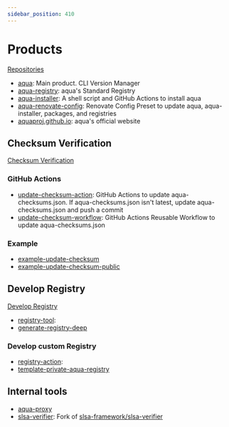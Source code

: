 ```yaml
---
sidebar_position: 410
---
```


# Products

[Repositories](https://github.com/orgs/aquaproj/repositories)

- [aqua](https://github.com/aquaproj/aqua): Main product. CLI Version Manager
- [aqua-registry](https://github.com/aquaproj/aqua-registry): aqua's Standard Registry
- [aqua-installer](https://github.com/aquaproj/aqua-installer): A shell script and GitHub Actions to install aqua
- [aqua-renovate-config](https://github.com/aquaproj/aqua-renovate-config): Renovate Config Preset to update aqua, aqua-installer, packages, and registries
- [aquaproj.github.io](https://github.com/aquaproj/aquaproj.github.io): aqua's official website

## Checksum Verification

[Checksum Verification](/docs/security/checksum)

### GitHub Actions

- [update-checksum-action](https://github.com/aquaproj/update-checksum-action): GitHub Actions to update aqua-checksums.json. If aqua-checksums.json isn't latest, update aqua-checksums.json and push a commit
- [update-checksum-workflow](https://github.com/aquaproj/update-checksum-workflow): GitHub Actions Reusable Workflow to update aqua-checksums.json

### Example

- [example-update-checksum](https://github.com/aquaproj/example-update-checksum)
- [example-update-checksum-public](https://github.com/aquaproj/example-update-checksum-public)

## Develop Registry

[Develop Registry](/docs/develop-registry/)

- [registry-tool](https://github.com/aquaproj/registry-tool): 
- [generate-registry-deep](https://github.com/aquaproj/generate-registry-deep)

### Develop custom Registry

- [registry-action](https://github.com/aquaproj/registry-tool): 
- [template-private-aqua-registry](https://github.com/aquaproj/template-private-aqua-registry)

## Internal tools

- [aqua-proxy](https://github.com/aquaproj/aqua-proxy)
- [slsa-verifier](https://github.com/aquaproj/slsa-verifier): Fork of [slsa-framework/slsa-verifier](https://github.com/slsa-framework/slsa-verifier)

